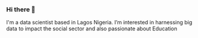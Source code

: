 ### Hi there 👋
 I'm a data scientist based in Lagos Nigeria. I’m interested in harnessing big data to impact the social sector and also passionate about Education

<!--
**LotaIbe/LotaIbe** is a ✨ _special_ ✨ repository because its `README.md` (this file) appears on your GitHub profile.

Here are some ideas to get you started:

- 🔭 I’m currently working on ...

- 🌱 I’m currently learning KubeFlow and ML Workflows

- 👯 I’m looking to collaborate on Social Impact/Tech for Good proejetcs

- 💬 Ask me about anything related to Python, Data Science and STEM Education

- 😄 My Pronouns: He/Him

- 📫 How to reach me: ...

- ⚡ Fun fact: ...
-->
